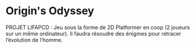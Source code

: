 # Origin's Odyssey
PROJET LIFAPCD : Jeu sous la forme de 2D Platformer en coop (2 joueurs sur un même ordinateur). Il faudra résoudre des énigmes pour retracer l’évolution de l’homme.
